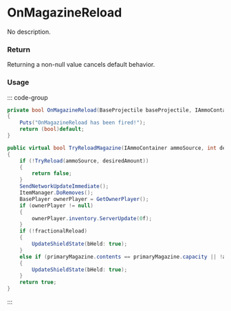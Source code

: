 # OnMagazineReload
<Badge type="info" text="Weapon"/>[<Badge type="danger" text="Carbon Compatible"/>](https://github.com/CarbonCommunity/Carbon)[<Badge type="warning" text="Oxide Compatible"/>](https://github.com/OxideMod/Oxide.Rust)
No description.
### Return
Returning a non-null value cancels default behavior.

### Usage
::: code-group
```csharp [Example]
private bool OnMagazineReload(BaseProjectile baseProjectile, IAmmoContainer ammoSource, BaseProjectile self1)
{
	Puts("OnMagazineReload has been fired!");
	return (bool)default;
}
```
```csharp [Source — Assembly-CSharp @ BaseProjectile]
public virtual bool TryReloadMagazine(IAmmoContainer ammoSource, int desiredAmount = -1)
{
	if (!TryReload(ammoSource, desiredAmount))
	{
		return false;
	}
	SendNetworkUpdateImmediate();
	ItemManager.DoRemoves();
	BasePlayer ownerPlayer = GetOwnerPlayer();
	if (ownerPlayer != null)
	{
		ownerPlayer.inventory.ServerUpdate(0f);
	}
	if (!fractionalReload)
	{
		UpdateShieldState(bHeld: true);
	}
	else if (primaryMagazine.contents == primaryMagazine.capacity || !ammoSource.HasAmmo(primaryMagazine.definition.ammoTypes))
	{
		UpdateShieldState(bHeld: true);
	}
	return true;
}

```
:::
